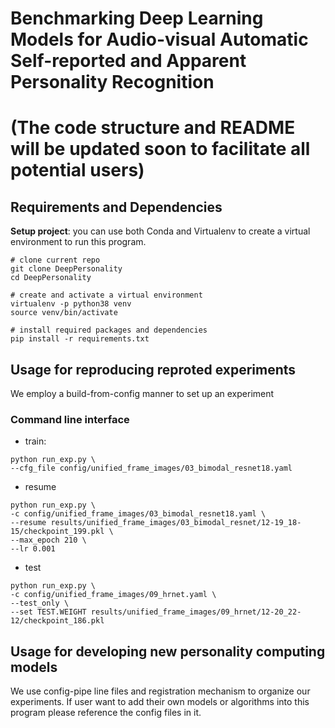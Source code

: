 # Benchmarking Deep Learning Models for Audio-visual Automatic Self-reported and Apparent Personality Recognition
# (The code structure and README will be updated soon to facilitate all potential users)


## Requirements and Dependencies
 **Setup project**: you can use both Conda and Virtualenv to create a virtual environment to run this program.
```shell
# clone current repo
git clone DeepPersonality
cd DeepPersonality

# create and activate a virtual environment
virtualenv -p python38 venv
source venv/bin/activate

# install required packages and dependencies
pip install -r requirements.txt
```


## Usage for reproducing reproted experiments
We employ a build-from-config manner to set up an experiment

### Command line interface
* train:
```shell
python run_exp.py \
--cfg_file config/unified_frame_images/03_bimodal_resnet18.yaml 

```

* resume
```shell
python run_exp.py \
-c config/unified_frame_images/03_bimodal_resnet18.yaml \
--resume results/unified_frame_images/03_bimodal_resnet/12-19_18-15/checkpoint_199.pkl \
--max_epoch 210 \
--lr 0.001
```
* test
```shell
python run_exp.py \
-c config/unified_frame_images/09_hrnet.yaml \
--test_only \
--set TEST.WEIGHT results/unified_frame_images/09_hrnet/12-20_22-12/checkpoint_186.pkl

```



## Usage for developing new personality computing models
We use config-pipe line files and registration mechanism to organize our experiments. If user want to add their own 
models or algorithms into this program please reference the config files in it.





